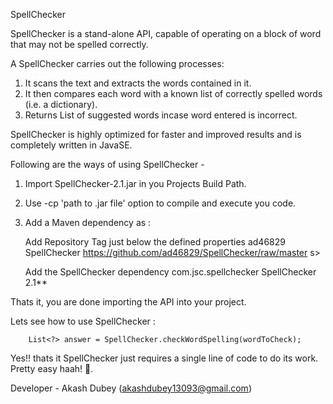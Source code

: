 SpellChecker

SpellChecker is a stand-alone API, capable of operating on a block of word that may not be spelled correctly.

A SpellChecker carries out the following processes:
1. It scans the text and extracts the words contained in it.
2. It then compares each word with a known list of correctly spelled words (i.e. a dictionary).
3. Returns List of suggested words incase word entered is incorrect.

SpellChecker is highly optimized for faster and improved results and is completely written in JavaSE.

Following are the ways of using SpellChecker -

1. Import SpellChecker-2.1.jar in you Projects Build Path.
2. Use -cp 'path to .jar file' option to compile and execute you code.
3. Add a Maven dependency as :
   
    Add Repository Tag just below the defined properties
     <repositories>
		 <repository>
			<id>ad46829</id>
			<name>SpellChecker</name>
			<url>https://github.com/ad46829/SpellChecker/raw/master</url>
		 </repository>
	 </repositories>s>
    
    Add the SpellChecker dependency
        <dependency>
			<groupId>com.jsc.spellchecker</groupId>
			<artifactId>SpellChecker</artifactId>
			<version>2.1</version>**
		</dependency>
       

Thats it, you are done importing the API into your project.

Lets see how to use SpellChecker :

        List<?> answer = SpellChecker.checkWordSpelling(wordToCheck);

Yes!! thats it SpellChecker just requires a single line of code to do its work. Pretty easy haah! 💃.

Developer - Akash Dubey (akashdubey13093@gmail.com)

